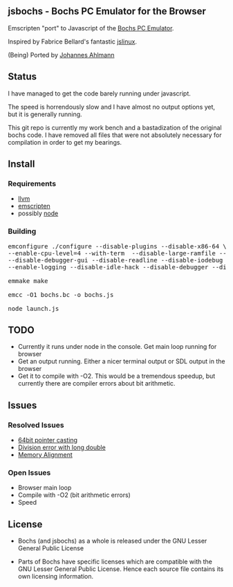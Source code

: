 ## jsbochs - Bochs PC Emulator for the Browser

Emscripten "port" to Javascript of the [Bochs PC Emulator](http://bochs.sourceforge.net/).

Inspired by Fabrice Bellard's fantastic [jslinux](http://bellard.org/jslinux).

(Being) Ported by [Johannes Ahlmann](http://codinguncut.com)

## Status

I have managed to get the code barely running under javascript.

The speed is horrendously slow and I have almost no output options yet, but it is generally running.

This git repo is currently my work bench and a bastadization of the original bochs code. I have removed all files that were not absolutely necessary for compilation in order to get my bearings.

## Install

### Requirements

* [llvm](http://llvm.org/)
* [emscripten](https://github.com/kripken/emscripten/wiki)
* possibly [node](http://nodejs.org/)

### Building

<pre>
emconfigure ./configure --disable-plugins --disable-x86-64 \
--enable-cpu-level=4 --with-term  --disable-large-ramfile --disable-cdrom \
--disable-debugger-gui --disable-readline --disable-iodebug --disable-show-ips \
--enable-logging --disable-idle-hack --disable-debugger --disable-disasm

emmake make

emcc -O1 bochs.bc -o bochs.js

node launch.js
</pre>

## TODO

* Currently it runs under node in the console. Get main loop running for browser
* Get an output running. Either a nicer terminal output or SDL output in the browser
* Get it to compile with -O2. This would be a tremendous speedup, but currently there are compiler errors about bit arithmetic.


## Issues

### Resolved Issues

* [64bit pointer casting](https://github.com/kripken/emscripten/issues/652)
* [Division error with long double](https://github.com/kripken/emscripten/issues/650)
* [Memory Alignment](https://github.com/kripken/emscripten/issues/647)

### Open Issues

* Browser main loop
* Compile with -O2 (bit arithmetic errors)
* Speed

## License

* Bochs (and jsbochs) as a whole is released under the GNU Lesser General Public License

* Parts of Bochs have specific licenses which are compatible with the
   GNU Lesser General Public License. Hence each source file contains its
   own licensing information.
